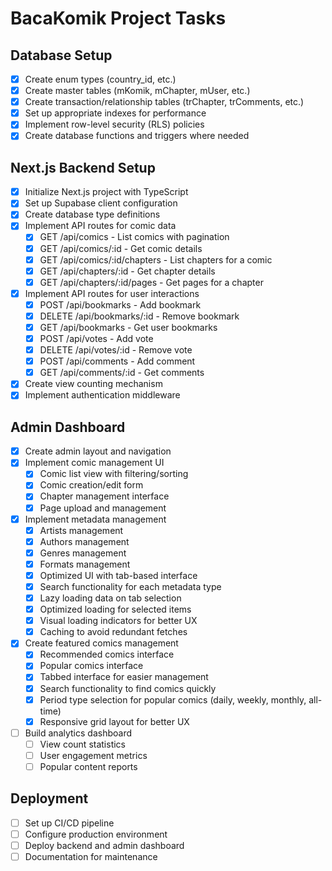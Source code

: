 # BacaKomik Project Tasks

## Database Setup

- [x] Create enum types (country_id, etc.)
- [x] Create master tables (mKomik, mChapter, mUser, etc.)
- [x] Create transaction/relationship tables (trChapter, trComments, etc.)
- [x] Set up appropriate indexes for performance
- [x] Implement row-level security (RLS) policies
- [x] Create database functions and triggers where needed

## Next.js Backend Setup

- [x] Initialize Next.js project with TypeScript
- [x] Set up Supabase client configuration
- [x] Create database type definitions
- [x] Implement API routes for comic data
  - [x] GET /api/comics - List comics with pagination
  - [x] GET /api/comics/:id - Get comic details
  - [x] GET /api/comics/:id/chapters - List chapters for a comic
  - [x] GET /api/chapters/:id - Get chapter details
  - [x] GET /api/chapters/:id/pages - Get pages for a chapter
- [x] Implement API routes for user interactions
  - [x] POST /api/bookmarks - Add bookmark
  - [x] DELETE /api/bookmarks/:id - Remove bookmark
  - [x] GET /api/bookmarks - Get user bookmarks
  - [x] POST /api/votes - Add vote
  - [x] DELETE /api/votes/:id - Remove vote
  - [x] POST /api/comments - Add comment
  - [x] GET /api/comments/:id - Get comments
- [x] Create view counting mechanism
- [x] Implement authentication middleware

## Admin Dashboard

- [x] Create admin layout and navigation
- [x] Implement comic management UI
  - [x] Comic list view with filtering/sorting
  - [x] Comic creation/edit form
  - [x] Chapter management interface
  - [x] Page upload and management
- [x] Implement metadata management
  - [x] Artists management
  - [x] Authors management
  - [x] Genres management
  - [x] Formats management
  - [x] Optimized UI with tab-based interface
  - [x] Search functionality for each metadata type
  - [x] Lazy loading data on tab selection
  - [x] Optimized loading for selected items
  - [x] Visual loading indicators for better UX
  - [x] Caching to avoid redundant fetches
- [x] Create featured comics management
  - [x] Recommended comics interface
  - [x] Popular comics interface
  - [x] Tabbed interface for easier management
  - [x] Search functionality to find comics quickly
  - [x] Period type selection for popular comics (daily, weekly, monthly, all-time)
  - [x] Responsive grid layout for better UX
- [ ] Build analytics dashboard
  - [ ] View count statistics
  - [ ] User engagement metrics
  - [ ] Popular content reports

## Deployment

- [ ] Set up CI/CD pipeline
- [ ] Configure production environment
- [ ] Deploy backend and admin dashboard
- [ ] Documentation for maintenance
